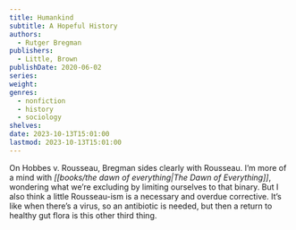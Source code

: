 ```yaml
---
title: Humankind
subtitle: A Hopeful History
authors:
  - Rutger Bregman
publishers:
  - Little, Brown
publishDate: 2020-06-02
series: 
weight: 
genres:
  - nonfiction
  - history
  - sociology
shelves: 
date: 2023-10-13T15:01:00
lastmod: 2023-10-13T15:01:00
---
```

On Hobbes v. Rousseau, Bregman sides clearly with Rousseau. I’m more of a mind with *[[books/the dawn of everything|The Dawn of Everything]]*, wondering what we’re excluding by limiting ourselves to that binary. But I also think a little Rousseau-ism is a necessary and overdue corrective. It’s like when there’s a virus, so an antibiotic is needed, but then a return to healthy gut flora is this other third thing.